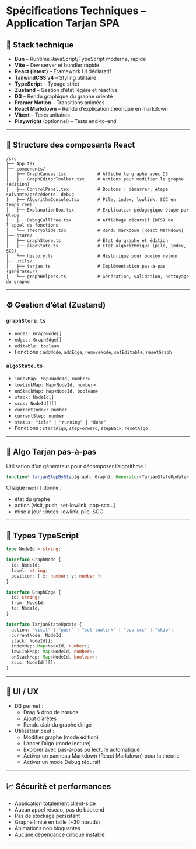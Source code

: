 # Spécifications Techniques – Application Tarjan SPA

## 🧱 Stack technique

- **Bun** – Runtime JavaScript/TypeScript moderne, rapide
- **Vite** – Dev server et bundler rapide
- **React (latest)** – Framework UI déclaratif
- **TailwindCSS v4** – Styling utilitaire
- **TypeScript** – Typage strict
- **Zustand** – Gestion d’état légère et réactive
- **D3** – Rendu graphique du graphe orienté
- **Framer Motion** – Transitions animées
- **React Markdown** – Rendu d’explication théorique en markdown
- **Vitest** – Tests unitaires
- **Playwright** (optionnel) – Tests end-to-end

---

## 🧩 Structure des composants React

```
/src
├── App.tsx
├── components/
│   ├── GraphCanvas.tsx            # Affiche le graphe avec D3
│   ├── GraphEditorToolbar.tsx     # Actions pour modifier le graphe (édition)
│   ├── ControlPanel.tsx           # Boutons : démarrer, étape suivante/précédente, debug
│   ├── AlgorithmConsole.tsx       # Pile, index, lowlink, SCC en temps réel
│   ├── ExplanationBox.tsx         # Explication pédagogique étape par étape
│   ├── DebugCallTree.tsx          # Affichage récursif (DFS) de l’appel de fonctions
│   └── TheorySlide.tsx            # Rendu markdown (React Markdown)
├── store/
│   ├── graphStore.ts              # État du graphe et édition
│   ├── algoState.ts               # État algorithmique (pile, index, SCC)
│   └── history.ts                 # Historique pour bouton retour
├── utils/
│   ├── tarjan.ts                  # Implémentation pas-à-pas (générateur)
│   └── graphHelpers.ts            # Génération, validation, nettoyage du graphe
```

---

## ⚙️ Gestion d’état (Zustand)

### `graphStore.ts`

- `nodes: GraphNode[]`
- `edges: GraphEdge[]`
- `editable: boolean`
- Fonctions : `addNode`, `addEdge`, `removeNode`, `setEditable`, `resetGraph`

### `algoState.ts`

- `indexMap: Map<NodeId, number>`
- `lowLinkMap: Map<NodeId, number>`
- `onStackMap: Map<NodeId, boolean>`
- `stack: NodeId[]`
- `sccs: NodeId[][]`
- `currentIndex: number`
- `currentStep: number`
- `status: "idle" | "running" | "done"`
- Fonctions : `startAlgo`, `stepForward`, `stepBack`, `resetAlgo`

---

## 🔁 Algo Tarjan pas-à-pas

Utilisation d’un générateur pour décomposer l’algorithme :

```ts
function* tarjanStepByStep(graph: Graph): Generator<TarjanStateUpdate>
```

Chaque `next()` donne :

- état du graphe
- action (visit, push, set-lowlink, pop-scc…)
- mise à jour : index, lowlink, pile, SCC

---

## 📐 Types TypeScript

```ts
type NodeId = string;

interface GraphNode {
  id: NodeId;
  label: string;
  position: { x: number; y: number };
}

interface GraphEdge {
  id: string;
  from: NodeId;
  to: NodeId;
}

interface TarjanStateUpdate {
  action: "visit" | "push" | "set-lowlink" | "pop-scc" | "skip";
  currentNode: NodeId;
  stack: NodeId[];
  indexMap: Map<NodeId, number>;
  lowLinkMap: Map<NodeId, number>;
  onStackMap: Map<NodeId, boolean>;
  sccs: NodeId[][];
}
```

---

## 🎨 UI / UX

- D3 permet :
  - Drag & drop de nœuds
  - Ajout d’arêtes
  - Rendu clair du graphe dirigé
- Utilisateur peut :
  - Modifier graphe (mode édition)
  - Lancer l’algo (mode lecture)
  - Explorer avec pas-à-pas ou lecture automatique
  - Activer un panneau Markdown (React Markdown) pour la théorie
  - Activer un mode Debug récursif

---

## 📈 Sécurité et performances

- Application totalement client-side
- Aucun appel réseau, pas de backend
- Pas de stockage persistant
- Graphe limité en taille (~30 nœuds)
- Animations non bloquantes
- Aucune dépendance critique instable

---
